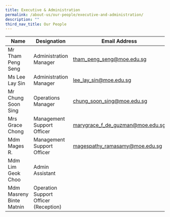 ```yaml
---
title: Executive & Administration
permalink: /about-us/our-people/executive-and-administration/
description: ""
third_nav_title: Our People
---
```

| Name | Designation | Email Address |
|---|---|---|
| Mr Tham Peng Seng | Administration Manager | [tham_peng_seng@moe.edu.sg](mailto:tham_peng_seng@moe.edu.sg) |
| Ms Lee Lay Sin | Administration Manager | [lee_lay_sin@moe.edu.sg](mailto:lee_lay_sin@moe.edu.sg) |
| Mr Chung Soon Sing | Operations Manager | [chung_soon_sing@moe.edu.sg](mailto:chung_soon_sing@moe.edu.sg) |
| Mrs Grace Chong | Management Support Officer | [marygrace_f_de_guzman@moe.edu.sg](mailto:marygrace_f_de_guzman@moe.edu.sg) |
| Mdm Mages R. | Management Support Officer | [magespathy_ramasamy@moe.edu.sg](mailto:magespathy_ramasamy@moe.edu.sg) |
| Mdm Lim Geok Choo | Admin Assistant |  |
| Mdm Masreny Binte Matnin | Operation Support Officer (Reception) |  |
